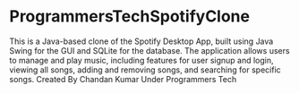 # ProgrammersTechSpotifyClone
This is a Java-based clone of the Spotify Desktop App, built using Java Swing for the GUI and SQLite for the database. The application allows users to manage and play music, including features for user signup and login, viewing all songs, adding and removing songs, and searching for specific songs. Created By Chandan Kumar Under Programmers Tech 
